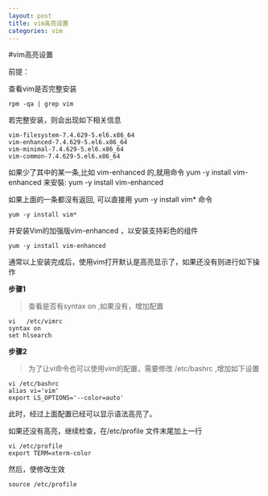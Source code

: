 ```yaml
---
layout: post
title: vim高亮设置
categories: vim
---
```


#vim高亮设置

前提：

查看vim是否完整安装
```
rpm -qa | grep vim
```
若完整安装，则会出现如下相关信息
```
vim-filesystem-7.4.629-5.el6.x86_64
vim-enhanced-7.4.629-5.el6.x86_64
vim-minimal-7.4.629-5.el6.x86_64
vim-common-7.4.629-5.el6.x86_64
```
如果少了其中的某一条,比如 vim-enhanced 的,就用命令 yum -y install vim-enhanced 来安裝:
yum -y install vim-enhanced

如果上面的一条都沒有返回, 可以直接用 yum -y install vim* 命令
```
yum -y install vim*
```
并安装Vim的加强版vim-enhanced ，以安装支持彩色的组件    
```
yum -y install vim-enhanced
```

通常以上安装完成后，使用vim打开默认是高亮显示了，如果还没有则进行如下操作

**步骤1**

>查看是否有syntax on ,如果没有，增加配置
```
vi   /etc/vimrc  
syntax on  
set hlsearch
```

**步骤2**

>为了让vi命令也可以使用vim的配置，需要修改 /etc/bashrc   ,增加如下设置
```
vi /etc/bashrc
alias vi='vim'
export LS_OPTIONS='--color=auto'
```
此时，经过上面配置已经可以显示语法高亮了。

如果还没有高亮，继续检查，在/etc/profile 文件末尾加上一行 
```
vi /etc/profile
export TERM=xterm-color
```
然后，使修改生效
```
source /etc/profile
```